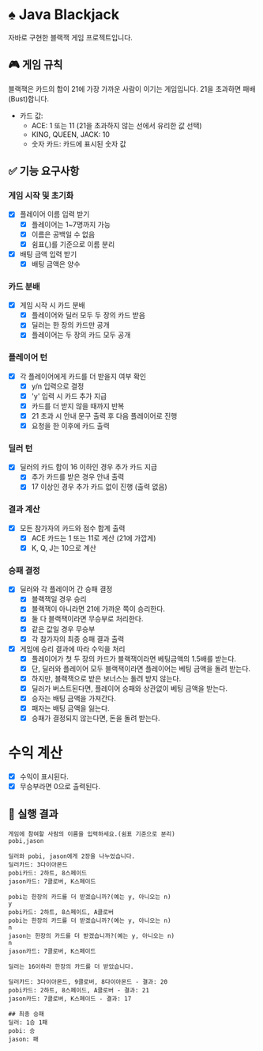 # ♠️ Java Blackjack

자바로 구현한 블랙잭 게임 프로젝트입니다.

## 🎮 게임 규칙

블랙잭은 카드의 합이 21에 가장 가까운 사람이 이기는 게임입니다. 21을 초과하면 패배(Bust)합니다.

- 카드 값:
    - ACE: 1 또는 11 (21을 초과하지 않는 선에서 유리한 값 선택)
    - KING, QUEEN, JACK: 10
    - 숫자 카드: 카드에 표시된 숫자 값

## ✅ 기능 요구사항

### 게임 시작 및 초기화

- [x] 플레이어 이름 입력 받기
    - [x] 플레이어는 1~7명까지 가능
    - [x] 이름은 공백일 수 없음
    - [x] 쉼표(,)를 기준으로 이름 분리
- [x] 배팅 금액 입력 받기
    - [x] 배팅 금액은 양수

### 카드 분배

- [x] 게임 시작 시 카드 분배
    - [x] 플레이어와 딜러 모두 두 장의 카드 받음
    - [x] 딜러는 한 장의 카드만 공개
    - [x] 플레이어는 두 장의 카드 모두 공개

### 플레이어 턴

- [x] 각 플레이어에게 카드를 더 받을지 여부 확인
    - [x] y/n 입력으로 결정
    - [x] 'y' 입력 시 카드 추가 지급
    - [x] 카드를 더 받지 않을 때까지 반복
    - [x] 21 초과 시 안내 문구 출력 후 다음 플레이어로 진행
    - [x] 요청을 한 이후에 카드 출력

### 딜러 턴

- [x] 딜러의 카드 합이 16 이하인 경우 추가 카드 지급
    - [x] 추가 카드를 받은 경우 안내 출력
    - [x] 17 이상인 경우 추가 카드 없이 진행 (출력 없음)

### 결과 계산

- [x] 모든 참가자의 카드와 점수 합계 출력
    - [x] ACE 카드는 1 또는 11로 계산 (21에 가깝게)
    - [x] K, Q, J는 10으로 계산

### 승패 결정

- [x] 딜러와 각 플레이어 간 승패 결정
    - [x] 블랙잭일 경우 승리
    - [x] 블랙잭이 아니라면 21에 가까운 쪽이 승리한다.
    - [x] 둘 다 블랙잭이라면 무승부로 처리한다.
    - [x] 같은 값일 경우 무승부
    - [x] 각 참가자의 최종 승패 결과 출력
- [x] 게임에 승리 결과에 따라 수익을 처리
    - [x] 플레이어가 첫 두 장의 카드가 블랙잭이라면 베팅금액의 1.5배를 받는다.
    - [x] 단, 딜러와 플레이어 모두 블랙잭이라면 플레이어는 베팅 금액을 돌려 받는다.
    - [x] 하지만, 블랙잭으로 받은 보너스는 돌려 받지 않는다.
    - [x] 딜러가 버스트된다면, 플레이어 승패와 상관없이 베팅 금액을 받는다.
    - [x] 승자는 배팅 금액을 가져간다.
    - [x] 패자는 배팅 금액을 잃는다.
    - [x] 승패가 결정되지 않는다면, 돈을 돌려 받는다.

# 수익 계산

- [x] 수익이 표시된다.
- [x] 무승부라면 0으로 출력된다.

## 🚀 실행 결과

```
게임에 참여할 사람의 이름을 입력하세요.(쉼표 기준으로 분리)
pobi,jason

딜러와 pobi, jason에게 2장을 나누었습니다.
딜러카드: 3다이아몬드
pobi카드: 2하트, 8스페이드
jason카드: 7클로버, K스페이드

pobi는 한장의 카드를 더 받겠습니까?(예는 y, 아니오는 n)
y
pobi카드: 2하트, 8스페이드, A클로버
pobi는 한장의 카드를 더 받겠습니까?(예는 y, 아니오는 n)
n
jason는 한장의 카드를 더 받겠습니까?(예는 y, 아니오는 n)
n
jason카드: 7클로버, K스페이드

딜러는 16이하라 한장의 카드를 더 받았습니다.

딜러카드: 3다이아몬드, 9클로버, 8다이아몬드 - 결과: 20
pobi카드: 2하트, 8스페이드, A클로버 - 결과: 21
jason카드: 7클로버, K스페이드 - 결과: 17

## 최종 승패
딜러: 1승 1패
pobi: 승
jason: 패
```
